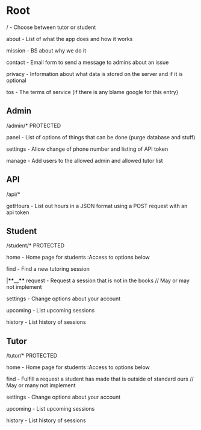 # Root

/ - Choose between tutor or student

about - List of what the app does and how it works

mission - BS about why we do it

contact - Email form to send a message to admins about an issue

privacy - Information about what data is stored on the server and if it is optional

tos - The terms of service (if there is any blame google for this entry)

## Admin

/admin/\*
PROTECTED

panel - List of options of things that can be done (purge database and stuff)

settings - Allow change of phone number and listing of API token

manage - Add users to the allowed admin and allowed tutor list

## API

/api/\*

getHours - List out hours in a JSON format using a POST request with an api token

## Student

/student/\*
PROTECTED

home - Home page for students :Access to options below

find - Find a new tutoring session

|**\*\***\_\_**\*\*** request - Request a session that is not in the books // May or may not implement

settings - Change options about your account

upcoming - List upcoming sessions

history - List history of sessions

## Tutor

/tutor/\*
PROTECTED

home - Home page for students :Access to options below

find - Fulfill a request a student has made that is outside of standard ours // May or many not implement

settings - Change options about your account

upcoming - List upcoming sessions

history - List history of sessions
